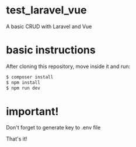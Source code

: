 # test_laravel_vue
A basic CRUD with Laravel and Vue

# basic instructions
After cloning this repository, move inside it and run: 

```bash
$ composer install
$ npm install
$ npm run dev
```

# important!
Don't forget to generate key to .env file

That's it!

